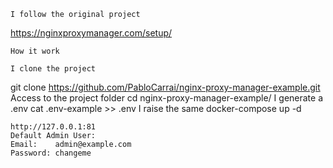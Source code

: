 	I follow the original project
https://nginxproxymanager.com/setup/

	How it work

	I clone the project
git clone https://github.com/PabloCarrai/nginx-proxy-manager-example.git
	Access to the project folder
cd nginx-proxy-manager-example/
	I generate a .env
cat .env-example >> .env
	I raise the same
docker-compose up -d

```
http://127.0.0.1:81
Default Admin User:
Email:    admin@example.com
Password: changeme   
```
